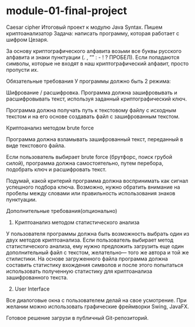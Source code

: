 # module-01-final-project
Caesar cipher
Итоговый проект к модулю Java Syntax. Пишем криптоанализатор
Задача: написать программу, которая работает с шифром Цезаря.

За основу криптографического алфавита возьми все буквы русского алфавита и знаки пунктуации (. , ”” : - ! ? ПРОБЕЛ). Если попадаются символы, которые не входят в наш криптографический алфавит, просто пропусти их.

Обязательные требования
У программы должно быть 2 режима:

Шифрование / расшифровка. Программа должна зашифровывать и расшифровывать текст, используя заданный криптографический ключ.

Программа должна получать путь к текстовому файлу с исходным текстом и на его основе создавать файл с зашифрованным текстом.

Криптоанализ методом brute force

Программа должна взламывать зашифрованный текст, переданный в виде текстового файла.

Если пользователь выбирает brute force (брутфорс, поиск грубой силой), программа должна самостоятельно, путем перебора, подобрать ключ и расшифровать текст.

Подумай, какой критерий программа должна воспринимать как сигнал успешного подбора ключа. Возможно, нужно обратить внимание на пробелы между словами или правильность использования знаков пунктуации.

Дополнительные требования(опционально)
1. Криптоанализ методом статистического анализа

У пользователя программы должна быть возможность выбрать один из двух методов криптоанализа. Если пользователь выбирает метод статистического анализа, ему нужно предложить загрузить еще один дополнительный файл с текстом, желательно— того же автора и той же стилистики. На основе загруженного файла программа должна составить статистику вхождения символов и после этого попытаться использовать полученную статистику для криптоанализа зашифрованного текста.

2. User Interface

Все диалоговые окна с пользователем делай на свое усмотрение. При желании можно использовать графические фреймворки Swing, JavaFX.

Готовое решение загрузи в публичный Git-репозиторий.
